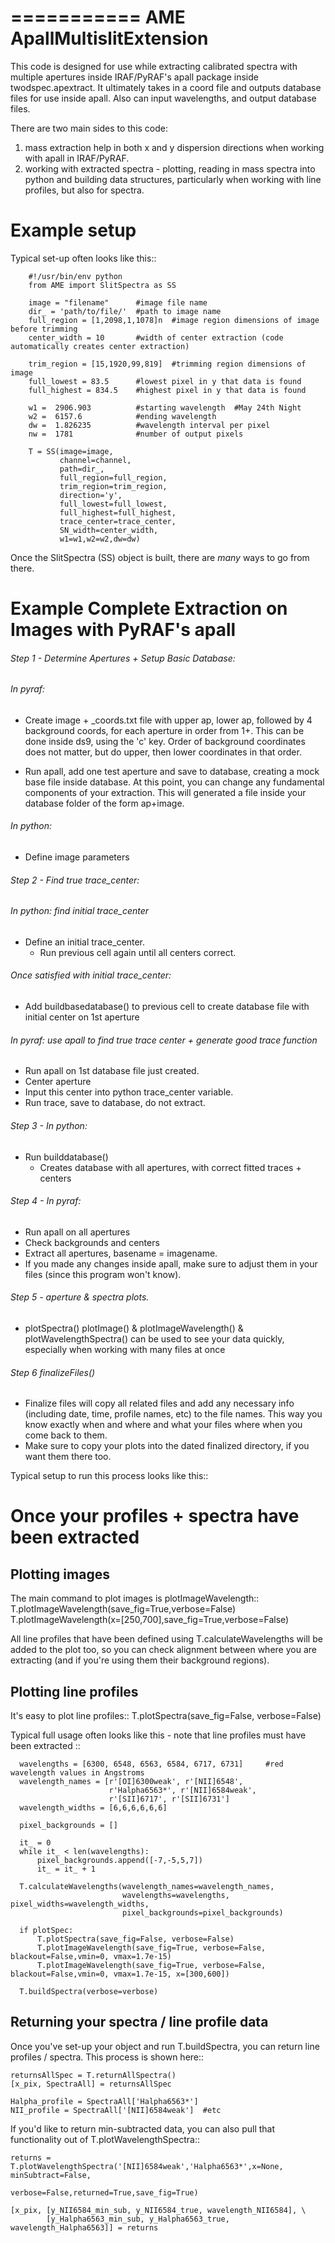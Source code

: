 ===========
AME  ApallMultislitExtension
===========

This code is designed for use while extracting calibrated spectra with multiple apertures inside IRAF/PyRAF's apall package inside twodspec.apextract. It ultimately takes in a coord file and outputs database files for use inside apall. Also can input wavelengths, and output database files.


There are two main sides to this code:
1. mass extraction help in both x and y dispersion directions when working with apall in IRAF/PyRAF.
2. working with extracted spectra - plotting, reading in mass spectra into python and building data structures, particularly when working with line profiles, but also for spectra.


Example setup
=========
Typical set-up often looks like this::

        #!/usr/bin/env python
        from AME import SlitSpectra as SS

        image = "filename"      #image file name
        dir_ = 'path/to/file/'  #path to image name
        full_region = [1,2098,1,1078]n  #image region dimensions of image before trimming
        center_width = 10       #width of center extraction (code automatically creates center extraction)

        trim_region = [15,1920,99,819]  #trimming region dimensions of image
        full_lowest = 83.5      #lowest pixel in y that data is found
        full_highest = 834.5    #highest pixel in y that data is found

        w1 =  2906.903          #starting wavelength  #May 24th Night
        w2 =  6157.6            #ending wavelength
        dw =  1.826235          #wavelength interval per pixel
        nw =  1781              #number of output pixels

        T = SS(image=image,
               channel=channel,
               path=dir_,
               full_region=full_region,
               trim_region=trim_region,
               direction='y',
               full_lowest=full_lowest,
               full_highest=full_highest,
               trace_center=trace_center,
               SN_width=center_width,
               w1=w1,w2=w2,dw=dw)

Once the SlitSpectra (SS) object is built, there are *many* ways to go from there.



Example Complete Extraction on Images with PyRAF's apall
=========
###### Step 1 - Determine Apertures + Setup Basic Database:

###### In pyraf:

- Create image + \_coords.txt file with upper ap, lower ap, followed by 4 background coords, for each aperture in order from 1+. This can be done inside ds9, using the 'c' key. Order of background coordinates does not matter, but do upper, then lower coordinates in that order.

- Run apall, add one test aperture and save to database, creating a mock base file inside database. At this point, you can change any fundamental components of your extraction. This will generated a file inside your database folder of the form ap+image.

###### In python:
- Define image parameters

###### Step 2 - Find true trace_center:
###### In python: find initial trace_center
- Define an initial trace_center.
    - Run previous cell again until all centers correct.

###### Once satisfied with initial trace_center:
- Add buildbasedatabase() to previous cell to create database file with initial center on 1st aperture

###### In pyraf: use apall to find true trace center + generate good trace function
- Run apall on 1st database file just created.
- Center aperture
- Input this center into python trace_center variable.
- Run trace, save to database, do not extract.

###### Step 3 - In python:
- Run builddatabase()
    - Creates database with all apertures, with correct fitted traces + centers

###### Step 4 - In pyraf:
- Run apall on all apertures
- Check backgrounds and centers
- Extract all apertures, basename = imagename.
- If you made any changes inside apall, make sure to adjust them in your files (since this program won't know).

###### Step 5 - aperture & spectra plots.

- plotSpectra() plotImage() & plotImageWavelength() & plotWavelengthSpectra() can be used to see your data quickly, especially when working with many files at once

###### Step 6 finalizeFiles()
- Finalize files will copy all related files and add any necessary info (including date, time, profile names, etc) to the file names. This way you know exactly when and where and what your files where when you come back to them.
- Make sure to copy your plots into the dated finalized directory, if you want them there too.


Typical setup to run this process looks like this::


Once your profiles + spectra have been extracted
=========


Plotting images
---------

The main command to plot images is plotImageWavelength::        
        T.plotImageWavelength(save_fig=True,verbose=False)
        T.plotImageWavelength(x=[250,700],save_fig=True,verbose=False)

All line profiles that have been defined using T.calculateWavelengths will be added to the plot too, so you can check alignment between where you are extracting (and if you're using them their background regions).


Plotting line profiles
---------

It's easy to plot line profiles::
        T.plotSpectra(save_fig=False, verbose=False)

Typical full usage often looks like this - note that line profiles must have been extracted ::

      wavelengths = [6300, 6548, 6563, 6584, 6717, 6731]     #red wavelength values in Angstroms
      wavelength_names = [r'[OI]6300weak', r'[NII]6548',
                          r'Halpha6563*', r'[NII]6584weak',
                          r'[SII]6717', r'[SII]6731']
      wavelength_widths = [6,6,6,6,6,6]

      pixel_backgrounds = []

      it_ = 0
      while it_ < len(wavelengths):
          pixel_backgrounds.append([-7,-5,5,7])
          it_ = it_ + 1

      T.calculateWavelengths(wavelength_names=wavelength_names,
                             wavelengths=wavelengths, pixel_widths=wavelength_widths,
                             pixel_backgrounds=pixel_backgrounds)

      if plotSpec:
          T.plotSpectra(save_fig=False, verbose=False)
          T.plotImageWavelength(save_fig=True, verbose=False, blackout=False,vmin=0, vmax=1.7e-15)
          T.plotImageWavelength(save_fig=True, verbose=False, blackout=False,vmin=0, vmax=1.7e-15, x=[300,600])

      T.buildSpectra(verbose=verbose)


Returning your spectra / line profile data
---------

Once you've set-up your object and run T.buildSpectra, you can return line profiles / spectra. This process is shown here::

    returnsAllSpec = T.returnAllSpectra()
    [x_pix, SpectraAll] = returnsAllSpec

    Halpha_profile = SpectraAll['Halpha6563*']
    NII_profile = SpectraAll['[NII]6584weak']  #etc


If you'd like to return min-subtracted data, you can also pull that functionality out of T.plotWavelengthSpectra::

    returns = T.plotWavelengthSpectra('[NII]6584weak','Halpha6563*',x=None, minSubtract=False,
                                      verbose=False,returned=True,save_fig=True)

    [x_pix, [y_NII6584_min_sub, y_NII6584_true, wavelength_NII6584], \
            [y_Halpha6563_min_sub, y_Halpha6563_true, wavelength_Halpha6563]] = returns
